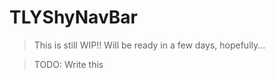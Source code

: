 
# TLYShyNavBar

> This is still WIP!! Will be ready in a few days, hopefully...

> TODO: Write this

